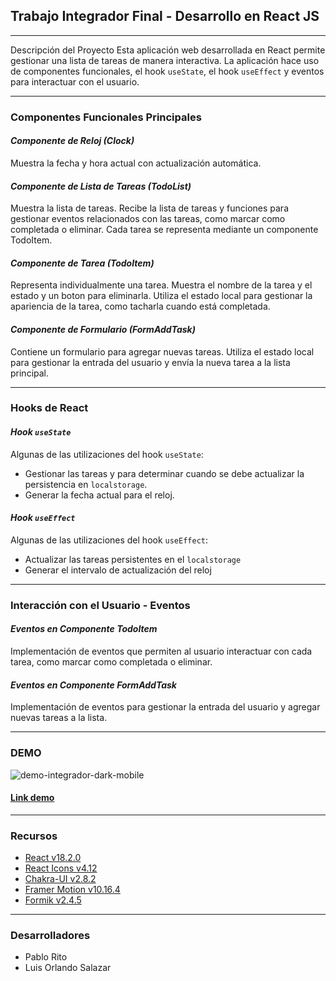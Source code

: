 ## Trabajo Integrador Final - Desarrollo en React JS

---
Descripción del Proyecto
Esta aplicación web desarrollada en React permite gestionar una lista de tareas de manera interactiva. La aplicación hace uso de componentes funcionales, el hook `useState`, el hook `useEffect`  y eventos para interactuar con el usuario.

---
### Componentes Funcionales Principales

#### *Componente de Reloj (Clock)*
Muestra la fecha y hora actual con actualización automática.

#### *Componente de Lista de Tareas (TodoList)*
Muestra la lista de tareas. Recibe la lista de tareas y funciones para gestionar eventos relacionados con las tareas, como marcar como completada o eliminar. Cada tarea se representa mediante un componente TodoItem.

#### *Componente de Tarea (TodoItem)*
Representa individualmente una tarea. Muestra el nombre de la tarea y el estado y un boton para eliminarla. Utiliza el estado local para gestionar la apariencia de la tarea, como tacharla cuando está completada.

#### *Componente de Formulario (FormAddTask)*
Contiene un formulario para agregar nuevas tareas. Utiliza el estado local para gestionar la entrada del usuario y envía la nueva tarea a la lista principal.

---
### Hooks de React

#### *Hook `useState`*
Algunas de las utilizaciones del hook `useState`:
- Gestionar las tareas y para determinar cuando se debe actualizar la persistencia en `localstorage`.
- Generar la fecha actual para el reloj.

#### *Hook `useEffect`*
Algunas de las utilizaciones del hook `useEffect`:
- Actualizar las tareas persistentes en el `localstorage`
- Generar el intervalo de actualización del reloj

---
### Interacción con el Usuario - Eventos

#### *Eventos en Componente TodoItem*
Implementación de eventos que permiten al usuario interactuar con cada tarea, como marcar como completada o eliminar. 

#### *Eventos en Componente FormAddTask*
Implementación de eventos para gestionar la entrada del usuario y agregar nuevas tareas a la lista.

---
### DEMO
![demo-integrador-dark-mobile](https://i.imgur.com/gFuhbkJ.jpg)
#### [Link demo](https://pablorito14.github.io/todo-list/)

---
### Recursos
- [React v18.2.0](https://es.react.dev/)
- [React Icons v4.12](https://react-icons.github.io/react-icons/)
- [Chakra-UI v2.8.2](https://chakra-ui.com/)
- [Framer Motion v10.16.4](https://www.framer.com/motion/)
- [Formik v2.4.5](https://formik.org/)

---
### Desarrolladores
- Pablo Rito
- Luis Orlando Salazar